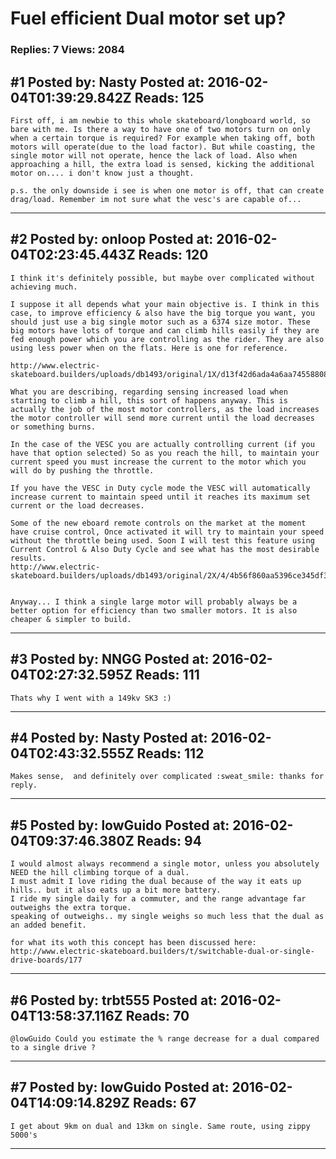 # Fuel efficient Dual motor set up?

### Replies: 7 Views: 2084

## \#1 Posted by: Nasty Posted at: 2016-02-04T01:39:29.842Z Reads: 125

```
First off, i am newbie to this whole skateboard/longboard world, so bare with me. Is there a way to have one of two motors turn on only when a certain torque is required? For example when taking off, both motors will operate(due to the load factor). But while coasting, the single motor will not operate, hence the lack of load. Also when approaching a hill, the extra load is sensed, kicking the additional motor on.... i don't know just a thought.

p.s. the only downside i see is when one motor is off, that can create drag/load. Remember im not sure what the vesc's are capable of...
```

---
## \#2 Posted by: onloop Posted at: 2016-02-04T02:23:45.443Z Reads: 120

```
I think it's definitely possible, but maybe over complicated without achieving much.

I suppose it all depends what your main objective is. I think in this case, to improve efficiency & also have the big torque you want, you should just use a big single motor such as a 6374 size motor. These big motors have lots of torque and can climb hills easily if they are fed enough power which you are controlling as the rider. They are also using less power when on the flats. Here is one for reference.

http://www.electric-skateboard.builders/uploads/db1493/original/1X/d13f42d6ada4a6aa74558808a807dc011b05bd62.jpg

What you are describing, regarding sensing increased load when starting to climb a hill, this sort of happens anyway. This is actually the job of the most motor controllers, as the load increases the motor controller will send more current until the load decreases or something burns.

In the case of the VESC you are actually controlling current (if you have that option selected) So as you reach the hill, to maintain your current speed you must increase the current to the motor which you will do by pushing the throttle.

If you have the VESC in Duty cycle mode the VESC will automatically increase current to maintain speed until it reaches its maximum set current or the load decreases.

Some of the new eboard remote controls on the market at the moment have cruise control, Once activated it will try to maintain your speed without the throttle being used. Soon I will test this feature using Current Control & Also Duty Cycle and see what has the most desirable results.
http://www.electric-skateboard.builders/uploads/db1493/original/2X/4/4b56f860aa5396ce345df3c1b35e404d364a0a1d.gif


Anyway... I think a single large motor will probably always be a better option for efficiency than two smaller motors. It is also cheaper & simpler to build.
```

---
## \#3 Posted by: NNGG Posted at: 2016-02-04T02:27:32.595Z Reads: 111

```
Thats why I went with a 149kv SK3 :)
```

---
## \#4 Posted by: Nasty Posted at: 2016-02-04T02:43:32.555Z Reads: 112

```
Makes sense,  and definitely over complicated :sweat_smile: thanks for reply.
```

---
## \#5 Posted by: lowGuido Posted at: 2016-02-04T09:37:46.380Z Reads: 94

```
I would almost always recommend a single motor, unless you absolutely NEED the hill climbing torque of a dual.
I must admit I love riding the dual because of the way it eats up hills.. but it also eats up a bit more battery.
I ride my single daily for a commuter, and the range advantage far outweighs the extra torque.
speaking of outweighs.. my single weighs so much less that the dual as an added benefit.

for what its woth this concept has been discussed here:
http://www.electric-skateboard.builders/t/switchable-dual-or-single-drive-boards/177
```

---
## \#6 Posted by: trbt555 Posted at: 2016-02-04T13:58:37.116Z Reads: 70

```
@lowGuido Could you estimate the % range decrease for a dual compared to a single drive ?
```

---
## \#7 Posted by: lowGuido Posted at: 2016-02-04T14:09:14.829Z Reads: 67

```
I get about 9km on dual and 13km on single. Same route, using zippy 5000's
```

---
